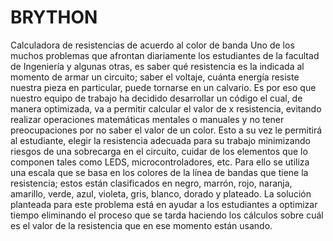 # BRYTHON
Calculadora de resistencias de acuerdo al color de banda
Uno de los muchos problemas que afrontan diariamente los estudiantes de la facultad de 
Ingeniería y algunas otras, es saber qué resistencia es la indicada al momento de armar un 
circuito; saber el voltaje, cuánta energía resiste nuestra pieza en particular, puede tornarse en 
un calvario. Es por eso que nuestro equipo de trabajo ha decidido desarrollar un código el 
cual, de manera optimizada, va a permitir calcular el valor de x resistencia, evitando realizar 
operaciones matemáticas mentales o manuales y no tener preocupaciones por no saber el 
valor de un color.
Esto a su vez le permitirá al estudiante, elegir la resistencia adecuada para su trabajo 
minimizando riesgos de una sobrecarga en el circuito, cuidar de los elementos que lo 
componen tales como LEDS, microcontroladores, etc.
Para ello se utiliza una escala que se basa en los colores de la línea de bandas que tiene la 
resistencia; estos están clasificados en negro, marrón, rojo, naranja, amarillo, verde, azul, 
violeta, gris, blanco, dorado y plateado. La solución planteada para este problema está en 
ayudar a los estudiantes a optimizar tiempo eliminando el proceso que se tarda haciendo los 
cálculos sobre cuál es el valor de la resistencia que en ese momento están usando.

